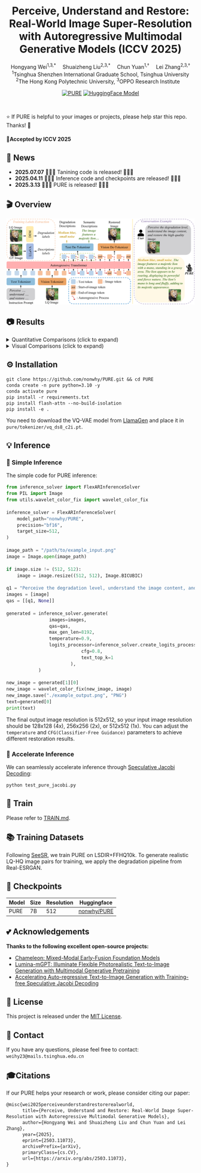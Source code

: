<div align="center">


<h1>Perceive, Understand and Restore: Real-World Image Super-Resolution with Autoregressive Multimodal Generative Models (ICCV 2025)</h1>

<div>
    <span>Hongyang Wei<sup>1,3,*</sup></span>&emsp;
    <span>Shuaizheng Liu<sup>2,3,*</sup></span>&emsp;
    <span>Chun Yuan<sup>1,†</sup></span>&emsp;
    <span>Lei Zhang<sup>2,3,†</sup></span>
</div>
<div>
    <sup>1</sup>Tsinghua Shenzhen International Graduate School, Tsinghua University
</div>
<div>
    <sup>2</sup>The Hong Kong Polytechnic University, <sup>3</sup>OPPO Research Institute&emsp; 
</div>

[![PURE](https://img.shields.io/badge/Paper-PURE-2b9348.svg?logo=arXiv)](https://arxiv.org/abs/2503.11073) [![HuggingFace Model](https://img.shields.io/badge/%F0%9F%A4%97%20Hugging%20Face-Model-blue)](https://huggingface.co/nonwhy/PURE)

</div>

<br>

:star: If PURE is helpful to your images or projects, please help star this repo. Thanks! :hugs:

#### 🚩Accepted by ICCV 2025

## 📢 News
- **2025.07.07** 🎉🎉🎉 Tanining code is released! 🎉🎉🎉
- **2025.04.11** 🎉🎉🎉 Inference code and checkpoints are released! 🎉🎉🎉
- **2025.3.13** 🎉🎉🎉 PURE is released! 🎉🎉🎉


## 🎬 Overview
![overview](figs/pipeline.png)


## 📷 Results

<details>
<summary>Quantitative Comparisons (click to expand)</summary>

<p align="center">
  <img width="900" src="figs/quantitative1.png">
</p>

<p align="center">
  <img width="400" src="figs/quantitative2.png">
</p>
</details>

<details>
<summary>Visual Comparisons (click to expand)</summary>

<p align="center">
  <img width="900" src="figs/visual.png">
</p>

<p align="center">
  <img width="900" src="figs/supp1.png">
</p>

<p align="center">
  <img width="900" src="figs/supp2.png">
</p>
</details>

## ⚙️ Installation
```
git clone https://github.com/nonwhy/PURE.git && cd PURE
conda create -n pure python=3.10 -y
conda activate pure
pip install -r requirements.txt
pip install flash-attn --no-build-isolation
pip install -e .
```

You need to download the VQ-VAE model from [LlamaGen](https://huggingface.co/FoundationVision/LlamaGen/resolve/main/vq_ds8_c2i.pt) and place it in ```pure/tokenizer/vq_ds8_c2i.pt```.

## 💡 Inference
### 🔑 Simple Inference
The simple code for PURE inference:
```python
from inference_solver import FlexARInferenceSolver
from PIL import Image
from utils.wavelet_color_fix import wavelet_color_fix

inference_solver = FlexARInferenceSolver(
    model_path="nonwhy/PURE",
    precision="bf16",
    target_size=512,
)

image_path = "/path/to/example_input.png"
image = Image.open(image_path)

if image.size != (512, 512):
    image = image.resize((512, 512), Image.BICUBIC)

q1 = "Perceive the degradation level, understand the image content, and restore the high-quality image. <|image|>"
images = [image]
qas = [[q1, None]]

generated = inference_solver.generate(
                images=images,
                qas=qas,
                max_gen_len=8192,
                temperature=0.9,
                logits_processor=inference_solver.create_logits_processor(
                            cfg=0.8,
                            text_top_k=1
                        ),
            )

new_image = generated[1][0]
new_image = wavelet_color_fix(new_image, image)
new_image.save("./example_output.png", "PNG")
text=generated[0]
print(text)

```
The final output image resolution is 512x512, so your input image resolution should be 128x128 (4x), 256x256 (2x), or 512x512 (1x). You can adjust the ```temperature``` and ```CFG(Classifier-Free Guidance)``` parameters to achieve different restoration results.

### 🚀 Accelerate Inference
We can seamlessly accelerate inference through [Speculative Jacobi Decoding](https://github.com/tyshiwo1/Accelerating-T2I-AR-with-SJD/): 

```
python test_pure_jacobi.py
```

## 🌈 Train 
Please refer to  [TRAIN.md](TRAIN.md).

## 📚 Training Datasets
Following [SeeSR](https://github.com/cswry/SeeSR), we train PURE on LSDIR+FFHQ10k. To generate realistic LQ-HQ image pairs for training, we apply the degradation pipeline from Real-ESRGAN.


## 🤗 Checkpoints
| Model | Size | Resolution | Huggingface |
|----------------------|--------|--------|--------------------|
| PURE | 7B | 512 | [nonwhy/PURE](https://huggingface.co/nonwhy/PURE) |

## 💕 Acknowledgements

**Thanks to the following excellent open-source projects:**
- [Chameleon: Mixed-Modal Early-Fusion Foundation Models](https://github.com/facebookresearch/chameleon)
- [Lumina-mGPT: Illuminate Flexible Photorealistic Text-to-Image Generation with Multimodal Generative Pretraining](https://github.com/Alpha-VLLM/Lumina-mGPT)
- [Accelerating Auto-regressive Text-to-Image Generation with Training-free Speculative Jacobi Decoding](https://github.com/tyshiwo1/Accelerating-T2I-AR-with-SJD/)

## 🎫 License
This project is released under the [MIT License](LICENSE).

## 📧 Contact
If you have any questions, please feel free to contact: `weihy23@mails.tsinghua.edu.cn`


## 🎓Citations
If our PURE helps your research or work, please consider citing our paper:

```
@misc{wei2025perceiveunderstandrestorerealworld,
      title={Perceive, Understand and Restore: Real-World Image Super-Resolution with Autoregressive Multimodal Generative Models}, 
      author={Hongyang Wei and Shuaizheng Liu and Chun Yuan and Lei Zhang},
      year={2025},
      eprint={2503.11073},
      archivePrefix={arXiv},
      primaryClass={cs.CV},
      url={https://arxiv.org/abs/2503.11073}, 
}
```